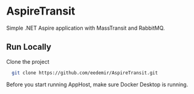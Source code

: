 
# AspireTransit

Simple .NET Aspire application with MassTransit and RabbitMQ.
## Run Locally

Clone the project

```bash
  git clone https://github.com/eedemir/AspireTransit.git
```

Before you start running AppHost, make sure Docker Desktop is running.
